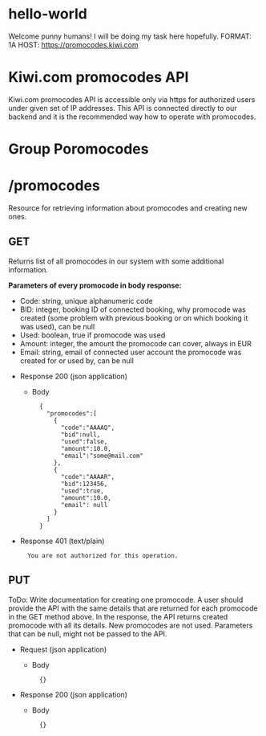 # hello-world
Welcome punny humans!
I will be doing my task here hopefully.
FORMAT: 1A
HOST: https://promocodes.kiwi.com

# Kiwi.com promocodes API

Kiwi.com promocodes API is accessible only via https for authorized users under given set of IP addresses. This API is connected directly to our backend and it is the recommended  way how to operate with promocodes.

# Group Poromocodes

# /promocodes

Resource for retrieving information about promocodes and creating new ones.

## GET

Returns list of all promocodes in our system with some additional information.

**Parameters of every promocode in body response:**
- Code: string, unique alphanumeric code
- BID: integer, booking ID of connected booking, why promocode was created (some problem with previous booking or on which booking it was used), can be null
- Used: boolean, true if promocode was used
- Amount: integer, the amount the promocode can cover, always in EUR
- Email: string, email of connected user account the promocode was created for or used by, can be null

+ Response 200 (json application)
    + Body

            {
              "promocodes":[
                {
                  "code":"AAAAQ",
                  "bid":null,
                  "used":false,
                  "amount":10.0,
                  "email":"some@mail.com"
                },
                {
                  "code":"AAAAR",
                  "bid":123456,
                  "used":true,
                  "amount":10.0,
                  "email": null
                }
              ]
            }

+ Response 401 (text/plain)

        You are not authorized for this operation.

## PUT

ToDo: Write documentation for creating one promocode. A user should provide the API with the same details that are returned for each promocode in the GET method above.
In the response, the API returns created promocode with all its details. New promocodes are not used. Parameters that can be null, might not be passed to the API.

+ Request (json application)
    + Body

            {}

+ Response 200 (json application)
    + Body

            {}
